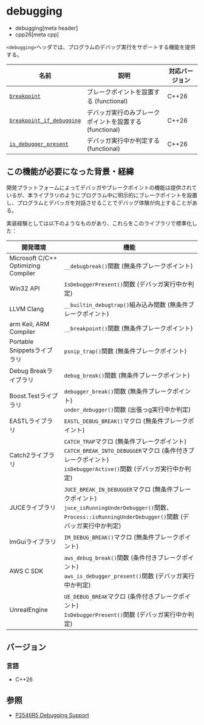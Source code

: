 # debugging
* debugging[meta header]
* cpp26[meta cpp]

`<debugging>`ヘッダでは、プログラムのデバッグ実行をサポートする機能を提供する。

| 名前 | 説明 | 対応バージョン |
|------|------|----------------|
| [`breakpoint`](debugging/breakpoint.md) | ブレークポイントを設置する (functional) | C++26 |
| [`breakpoint_if_debugging`](debugging/breakpoint_if_debugging.md) | デバッガ実行のみブレークポイントを設置する (functional) | C++26 |
| [`is_debugger_present`](debugging/is_debugger_present.md) | デバッガ実行中か判定する (functional) | C++26 |


## この機能が必要になった背景・経緯
開発プラットフォームによってデバッガやブレークポイントの機能は提供されているが、本ライブラリのようにプログラム中に明示的にブレークポイントを設置し、プログラムとデバッガを対話させることでデバッグ体験が向上することがある。

実装経験としては以下のようなものがあり、これらをこのライブラリで標準化した：

| 開発環境 | 機能 |
|----------|------|
| Microsoft C/C++ Optimizing Compiler | `__debugbreak()`関数 (無条件ブレークポイント) |
| Win32 API                   | `IsDebuggerPresent()`関数 (デバッガ実行中か判定) |
| LLVM Clang                  | `__builtin_debugtrap()`組み込み関数 (無条件ブレークポイント) |
| arm Keil, ARM Compiler      | `__breakpoint()`関数 (無条件ブレークポイント) |
| Portable Snippetsライブラリ | `psnip_trap()`関数 (無条件ブレークポイント) |
| Debug Breakライブラリ       | `debug_break()`関数 (無条件ブレークポイント) |
| Boost.Testライブラリ        | `debugger_break()`関数 (無条件ブレークポイント)<br/> `under_debugger()`関数 (出張っg実行中か判定) |
| EASTLライブラリ             | `EASTL_DEBUG_BREAK()`マクロ (無条件ブレークポイント) |
| Catch2ライブラリ            | `CATCH_TRAP`マクロ (無条件ブレークポイント)<br/> `CATCH_BREAK_INTO_DEBUGGER`マクロ (条件付きブレークポイント)<br/> `isDebuggerActive()`関数 (デバッガ実行中か判定) |
| JUCEライブラリ              | `JUCE_BREAK_IN_DEBUGGER`マクロ (無条件ブレークポイント)<br/> `juce_isRunningUnderDebugger()`関数、`Process::isRunningUnderDebugger()`関数 (デバッガ実行中か判定) |
| ImGuiライブラリ             | `IM_DEBUG_BREAK()`マクロ (無条件ブレークポイント) |
| AWS C SDK                   | `aws_debug_break()`関数 (条件付きブレークポイント)<br/> `aws_is_debugger_present()`関数 (デバッガ実行中か判定) |
| UnrealEngine                | `UE_DEBUG_BREAK`マクロ (条件付きブレークポイント)<br/> `IsDebuggerPresent()`関数 (デバッガ実行中か判定) |


## バージョン
### 言語
- C++26


## 参照
- [P2546R5 Debugging Support](https://open-std.org/jtc1/sc22/wg21/docs/papers/2023/p2546r5.html)
